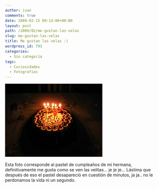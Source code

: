 ```yaml
---
author: ivan
comments: true
date: 2009-02-15 09:14:00+00:00
layout: post
path: /2009/02/me-gustan-las-velas
slug: me-gustan-las-velas
title: Me gustan las velas :)
wordpress_id: 793
categories:
  - Sin categoría
tags:
  - Curiosidades
  - Fotografías
---
```


[![](./img_0195.jpg)](http://1.bp.blogspot.com/_T2UWuNJg3dQ/SZeW7-X0CKI/AAAAAAAABVo/9_oYZ1-jREw/s1600-h/img_0195.jpg)

Esta foto corresponde al pastel de cumpleaños de mi hermana, definitivamente me gusta como se ven las velitas... je je je... Lástima que después de eso el pastel desapareció en cuestión de minutos, ja ja.. no le perdonamos la vida ni un segundo.
